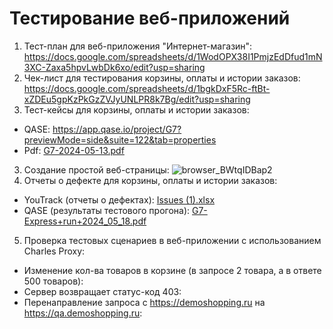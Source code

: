 # Тестирование веб-приложений
1. Тест-план для веб-приложения "Интернет-магазин": https://docs.google.com/spreadsheets/d/1WodOPX38I1PmjzEdDfud1mN3XC-Zaxa5hpvLwbDk6xo/edit?usp=sharing
2. Чек-лист для тестирования корзины, оплаты и истории заказов: https://docs.google.com/spreadsheets/d/1bgkDxF5Rc-ftBt-xZDEu5gpKzPkGzZVJyUNLPR8k7Bg/edit?usp=sharing
3. Тест-кейсы для корзины, оплаты и истории заказов:
- QASE: https://app.qase.io/project/G7?previewMode=side&suite=122&tab=properties
- Pdf: [G7-2024-05-13.pdf](https://github.com/VikaDov/web/files/15299211/G7-2024-05-13.pdf)
3. Создание простой веб-страницы: ![browser_BWtqIDBap2](https://github.com/VikaDov/web/assets/118528449/727534ff-8dcd-4d9f-b89e-dc43575fd992)
4. Отчеты о дефекте для корзины, оплаты и истории заказов:
- YouTrack (отчеты о дефектах): [Issues (1).xlsx](https://github.com/VikaDov/web/files/15380746/Issues.1.xlsx)
- QASE (результаты тестового прогона): [G7-Express+run+2024_05_18.pdf](https://github.com/VikaDov/web/files/15366604/G7-Express%2Brun%2B2024_05_18.pdf)
5. Проверка тестовых сценариев в веб-приложении с использованием Charles Proxy:
- Изменение кол-ва товаров в корзине (в запросе 2 товара, а в ответе 500 товаров):
- Сервер возвращает статус-код 403:
- Перенаправление запроса с https://demoshopping.ru на https://qa.demoshopping.ru:

